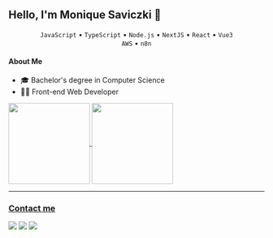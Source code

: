 ## Hello, I'm Monique Saviczki 👋
<p align="center">
  <code>JavaScript</code> • <code>TypeScript</code> • <code>Node.js</code> • <code>NextJS</code> • <code>React</code> • <code>Vue3</code><br/> 
  <code>AWS</code> • <code>n8n</code>
</p>

#### About Me
- 🎓 Bachelor's degree in Computer Science
- 👩‍💻 Front-end Web Developer
  
<div align="start">
  <a href="https://github.com/mosaviczki">
  <img align="center" height="160em" src="https://github-readme-stats.vercel.app/api?username=mosaviczki&show_icons=true&theme=radical"/>
  <img align="center" height="160em" src="https://github-readme-stats.vercel.app/api/top-langs/?username=mosaviczki&layout=compact&langs_count=7&theme=radical"/>
</div>

---
    
### Contact me
<div> 
<a href = "https://www.linkedin.com/in/mosaviczki"><img src="https://img.shields.io/badge/Linkedin-0078D4?style=for-the-badge&logo=linkedin&logoColor=white"></a>
<a href="https://www.instagram.com/monique_saviczki" target="_blank"><img src="https://img.shields.io/badge/-Instagram-%23E4405F?style=for-the-badge&logo=instagram&logoColor=white" target="_blank"></a>
<a href = "mailto:monique_saviczki@hotmail.com"><img src="https://img.shields.io/badge/Microsoft_Outlook-0078D4?style=for-the-badge&logo=microsoft-outlook&logoColor=white"></a>

 
</div>
